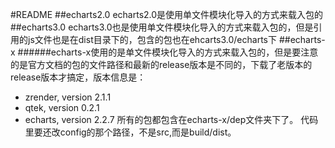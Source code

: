 #README
##echarts2.0
echarts2.0是使用单文件模块化导入的方式来载入包的
##echarts3.0
echarts3.0也是使用单文件模块化导入的方式来载入包的，但是引用的js文件也是在dist目录下的，包含的包也在ehcarts3.0/echarts下
##echarts-x
######echarts-x使用的是单文件模块化导入的方式来载入包的，但是要注意的是官方文档的包的文件路径和最新的release版本是不同的，下载了老版本的release版本才搞定，版本信息是：
* zrender, version 2.1.1
* qtek, version 0.2.1
* echarts, version 2.2.7
所有的包都包含在echarts-x/dep文件夹下了。
代码里要还改config的那个路径，不是src,而是build/dist。
